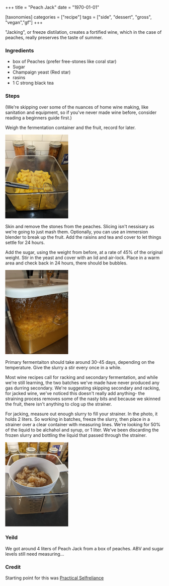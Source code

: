 +++
title = "Peach Jack"
date = "1970-01-01"

[taxonomies]
categories = ["recipe"]
tags = ["side", "dessert", "gross", "vegan","gf"]
+++

"Jacking", or freeze distilation, creates a fortified wine, which in the case of peaches, really preserves the taste of summer.

<!-- more -->

### Ingredients

- box of Peaches (prefer free-stones like coral star)
- Sugar
- Champaign yeast (Red star)
- rasins
- 1 C strong black tea

### Steps

(We're skipping over some of the nuances of home wine making, like sanitation and equipment, so if you've never made wine before, consider reading a beginners guide first.)

Weigh the fermentation container and the fruit, record for later.

<img src="no_skins.jpg" width=200 alt="skinned peaches">

Skin and remove the stones from the peaches.  Slicing isn't nessisary as we're going to just mash them. Optionally, you can use an immersion blender to break up the fruit. Add the raisins and tea and cover to let things settle for 24 hours.

Add the sugar, using the weight from before, at a rate of 45% of the original weight.  Stir in the yeast and cover with an lid and air-lock. Place in a warm area and check back in 24 hours, there should be bubbles.

<img src="picture1.jpg" width=200>

Primary fermentaiton should take around 30-45 days, depending on the temperature.  Give the slurry a stir every once in a while.

Most wine recipes call for racking and secondary fermentation, and while we're still learning, the two batches we've made have never produced any gas durring secondary.  We're suggesting skipping secondary and racking, for jacked wine,
we've noticed this doesn't really add anything- the straining process removes some of the nasty bits and because we skinned the fruit, there isn't anything to clog up the strainer.

For jacking, measure out enough slurry to fill your strainer.  In the photo, it holds 2 liters. So working in batches, freeze the slurry, then place in a strainer over a clear container with measuring lines. We're looking for 50% of the liquid to be alchahol and syrup, or 1 liter. We've been discarding the frozen slurry and bottling the liquid that passed through the strainer. 

<img src="jacking.jpg" width=200>


### Yeild

We got around 4 liters of Peach Jack from a box of peaches.  ABV and sugar levels still need measuring...



### Credit

Starting point for this was [Practical Selfreliance](https://practicalselfreliance.com/peach-wine/)
